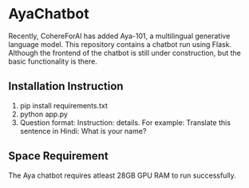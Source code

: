# AyaChatbot
Recently, CohereForAI has added Aya-101, a multilingual generative language model. This repository contains a chatbot run
using Flask. Although the frontend of the chatbot is still under construction, but the basic functionality is there.


## Installation Instruction
1. pip install requirements.txt
2. python app.py
3. Question format: Instruction: details. For example: Translate this sentence in Hindi: What is your name?


## Space Requirement
The Aya chatbot requires atleast 28GB GPU RAM to run successfully.
